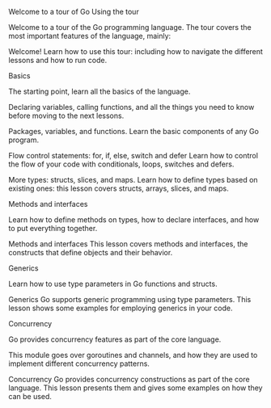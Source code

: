 Welcome to a tour of Go
Using the tour

Welcome to a tour of the Go programming language. The tour covers the most important features of the language, mainly:

Welcome!
Learn how to use this tour: including how to navigate the different lessons and how to run code.

Basics

The starting point, learn all the basics of the language.

Declaring variables, calling functions, and all the things you need to know before moving to the next lessons.

Packages, variables, and functions.
Learn the basic components of any Go program.

Flow control statements: for, if, else, switch and defer
Learn how to control the flow of your code with conditionals, loops, switches and defers.

More types: structs, slices, and maps.
Learn how to define types based on existing ones: this lesson covers structs, arrays, slices, and maps.

Methods and interfaces

Learn how to define methods on types, how to declare interfaces, and how to put everything together.

Methods and interfaces
This lesson covers methods and interfaces, the constructs that define objects and their behavior.

Generics

Learn how to use type parameters in Go functions and structs.

Generics
Go supports generic programming using type parameters. This lesson shows some examples for employing generics in your code.

Concurrency

Go provides concurrency features as part of the core language.

This module goes over goroutines and channels, and how they are used to implement different concurrency patterns.

Concurrency
Go provides concurrency constructions as part of the core language. This lesson presents them and gives some examples on how they can be used.
